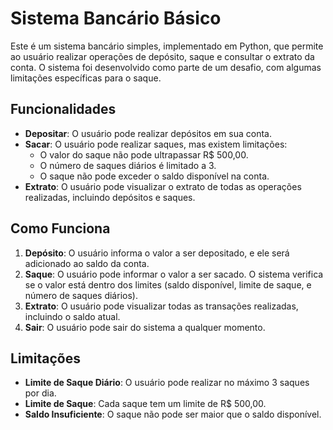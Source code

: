# Sistema Bancário Básico

Este é um sistema bancário simples, implementado em Python, que permite ao usuário realizar operações de depósito, saque e consultar o extrato da conta. O sistema foi desenvolvido como parte de um desafio, com algumas limitações específicas para o saque.

## Funcionalidades

- **Depositar**: O usuário pode realizar depósitos em sua conta.
- **Sacar**: O usuário pode realizar saques, mas existem limitações:
  - O valor do saque não pode ultrapassar R$ 500,00.
  - O número de saques diários é limitado a 3.
  - O saque não pode exceder o saldo disponível na conta.
- **Extrato**: O usuário pode visualizar o extrato de todas as operações realizadas, incluindo depósitos e saques.

## Como Funciona

1. **Depósito**: O usuário informa o valor a ser depositado, e ele será adicionado ao saldo da conta.
2. **Saque**: O usuário pode informar o valor a ser sacado. O sistema verifica se o valor está dentro dos limites (saldo disponível, limite de saque, e número de saques diários).
3. **Extrato**: O usuário pode visualizar todas as transações realizadas, incluindo o saldo atual.
4. **Sair**: O usuário pode sair do sistema a qualquer momento.

## Limitações

- **Limite de Saque Diário**: O usuário pode realizar no máximo 3 saques por dia.
- **Limite de Saque**: Cada saque tem um limite de R$ 500,00.
- **Saldo Insuficiente**: O saque não pode ser maior que o saldo disponível.
